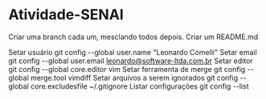 # Atividade-SENAI
Criar uma branch cada um, mesclando todos depois.
Criar um README.md

Setar usuário
git config --global user.name "Leonardo Comelli"
Setar email
git config --global user.email leonardo@software-ltda.com.br
Setar editor
git config --global core.editor vim
Setar ferramenta de merge
git config --global merge.tool vimdiff
Setar arquivos a serem ignorados
git config --global core.excludesfile ~/.gitignore
Listar configurações
git config --list
